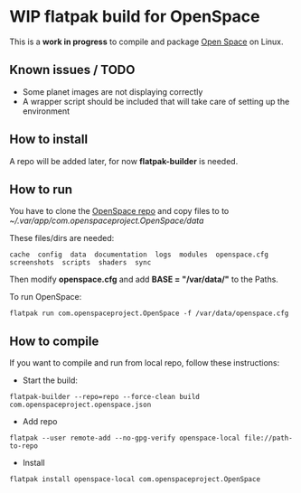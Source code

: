 # WIP flatpak build for OpenSpace

This is a **work in progress** to compile and package [Open Space](https://www.openspaceproject.com/) on Linux.

## Known issues / TODO

* Some planet images are not displaying correctly
* A wrapper script should be included that will take care of setting up the environment

## How to install

A repo will be added later, for now **flatpak-builder** is needed.

## How to run

You have to clone the [OpenSpace repo](https://github.com/OpenSpace/OpenSpace) and copy files to to *~/.var/app/com.openspaceproject.OpenSpace/data*

These files/dirs are needed: 

`cache  config  data  documentation  logs  modules  openspace.cfg  screenshots  scripts  shaders  sync`

Then modify **openspace.cfg** and add **BASE = "/var/data/"** to the Paths.

To run OpenSpace:

`flatpak run com.openspaceproject.OpenSpace -f /var/data/openspace.cfg`


## How to compile

If you want to compile and run from local repo, follow these instructions:

* Start the build:
 
`flatpak-builder --repo=repo --force-clean build com.openspaceproject.openspace.json`

* Add repo

`flatpak --user remote-add --no-gpg-verify openspace-local file://path-to-repo`

* Install

`flatpak install openspace-local com.openspaceproject.OpenSpace`
